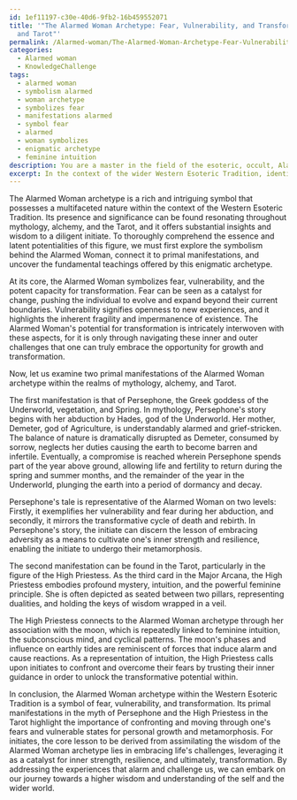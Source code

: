 ```yaml
---
id: 1ef11197-c30e-40d6-9fb2-16b459552071
title: '"The Alarmed Woman Archetype: Fear, Vulnerability, and Transformation in Mythology
  and Tarot"'
permalink: /Alarmed-woman/The-Alarmed-Woman-Archetype-Fear-Vulnerability-and-Transformation-in-Mythology-and-Tarot/
categories:
  - Alarmed woman
  - KnowledgeChallenge
tags:
  - alarmed woman
  - symbolism alarmed
  - woman archetype
  - symbolizes fear
  - manifestations alarmed
  - symbol fear
  - alarmed
  - woman symbolizes
  - enigmatic archetype
  - feminine intuition
description: You are a master in the field of the esoteric, occult, Alarmed woman and Education. You are a writer of tests, challenges, textbooks and deep knowledge on Alarmed woman for initiates and students to gain deep insights and understanding from. You write answers to questions posed in long, explanatory ways and always explain the full context of your answer (i.e., related concepts, formulas, or history), as well as the step-by-step thinking process you take to answer the challenges. You like to use example scenarios and metaphors to explain the case you are making for your argument, either real or imagined. Summarize the key themes, ideas, and conclusions at the end.
excerpt: In the context of the wider Western Esoteric Tradition, identify the potential symbolism behind the "Alarmed Woman" archetype, and connect it to at least two primal manifestations within mythology, alchemy, or Tarot, as well as elaborate on the core lesson or teaching that an initiate can embody through assimilating this archetype's wisdom.
---
```

The Alarmed Woman archetype is a rich and intriguing symbol that possesses a multifaceted nature within the context of the Western Esoteric Tradition. Its presence and significance can be found resonating throughout mythology, alchemy, and the Tarot, and it offers substantial insights and wisdom to a diligent initiate. To thoroughly comprehend the essence and latent potentialities of this figure, we must first explore the symbolism behind the Alarmed Woman, connect it to primal manifestations, and uncover the fundamental teachings offered by this enigmatic archetype.

At its core, the Alarmed Woman symbolizes fear, vulnerability, and the potent capacity for transformation. Fear can be seen as a catalyst for change, pushing the individual to evolve and expand beyond their current boundaries. Vulnerability signifies openness to new experiences, and it highlights the inherent fragility and impermanence of existence. The Alarmed Woman's potential for transformation is intricately interwoven with these aspects, for it is only through navigating these inner and outer challenges that one can truly embrace the opportunity for growth and transformation.

Now, let us examine two primal manifestations of the Alarmed Woman archetype within the realms of mythology, alchemy, and Tarot.

The first manifestation is that of Persephone, the Greek goddess of the Underworld, vegetation, and Spring. In mythology, Persephone's story begins with her abduction by Hades, god of the Underworld. Her mother, Demeter, god of Agriculture, is understandably alarmed and grief-stricken. The balance of nature is dramatically disrupted as Demeter, consumed by sorrow, neglects her duties causing the earth to become barren and infertile. Eventually, a compromise is reached wherein Persephone spends part of the year above ground, allowing life and fertility to return during the spring and summer months, and the remainder of the year in the Underworld, plunging the earth into a period of dormancy and decay.

Persephone's tale is representative of the Alarmed Woman on two levels: Firstly, it exemplifies her vulnerability and fear during her abduction, and secondly, it mirrors the transformative cycle of death and rebirth. In Persephone's story, the initiate can discern the lesson of embracing adversity as a means to cultivate one's inner strength and resilience, enabling the initiate to undergo their metamorphosis.

The second manifestation can be found in the Tarot, particularly in the figure of the High Priestess. As the third card in the Major Arcana, the High Priestess embodies profound mystery, intuition, and the powerful feminine principle. She is often depicted as seated between two pillars, representing dualities, and holding the keys of wisdom wrapped in a veil.

The High Priestess connects to the Alarmed Woman archetype through her association with the moon, which is repeatedly linked to feminine intuition, the subconscious mind, and cyclical patterns. The moon's phases and influence on earthly tides are reminiscent of forces that induce alarm and cause reactions. As a representation of intuition, the High Priestess calls upon initiates to confront and overcome their fears by trusting their inner guidance in order to unlock the transformative potential within.

In conclusion, the Alarmed Woman archetype within the Western Esoteric Tradition is a symbol of fear, vulnerability, and transformation. Its primal manifestations in the myth of Persephone and the High Priestess in the Tarot highlight the importance of confronting and moving through one's fears and vulnerable states for personal growth and metamorphosis. For initiates, the core lesson to be derived from assimilating the wisdom of the Alarmed Woman archetype lies in embracing life's challenges, leveraging it as a catalyst for inner strength, resilience, and ultimately, transformation. By addressing the experiences that alarm and challenge us, we can embark on our journey towards a higher wisdom and understanding of the self and the wider world.
